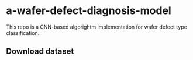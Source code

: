 # a-wafer-defect-diagnosis-model
This repo is a CNN-based algorightm implementation for wafer defect type classification.
## Download dataset
